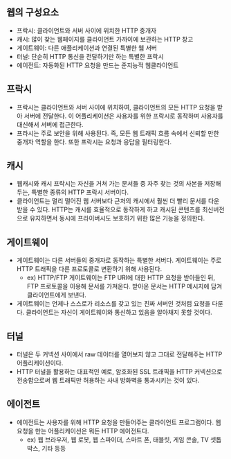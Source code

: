 ## 웹의 구성요소
- 프락시: 클라이언트와 서버 사이에 위치한 HTTP 중개자
- 캐시: 많이 찾는 웹페이지를 클라이언트 가까이에 보관하는 HTTP 창고
- 게이트웨이: 다른 애플리케이션과 연결된 특별한 웹 서버
- 터널: 단순히 HTTP 통신을 전달하기만 하는 특별한 프락시
- 에이전트: 자동화된 HTTP 요청을 만드는 준지능적 웹클라이언트

## 프락시
- 프락시는 클라이언트와 서버 사이에 위치하여, 클라이언트의 모든 HTTP 요청을 받아 서버에 전달한다. 이 어플리케이션은 사용자를 위한 프락시로 동작하며 사용자를 대신해서 서버에 접근한다.
- 프라시는 주로 보안을 위해 사용된다. 즉, 모든 웹 트래픽 흐름 속에서 신뢰할 만한 중개자 역할을 한다. 또한 프락시는 요청과 응답을 필터링한다.

## 캐시
- 웹캐시와 캐시 프락시는 자신을 거쳐 가는 문서들 중 자주 찾는 것의 사본을 저장해 두는, 특별한 종류의 HTTP 프락시 서버이다.
- 클라이언트는 멀리 떨어진 웹 서버보다 근처의 캐시에서 훨씬 더 빨리 문서를 다운 받을 수 있다. HTTP는 캐시를 효율적으로 동작하게 하고 캐시된 콘텐츠를
최신버전으로 유지하면서 동시에 프라이버시도 보호하기 위한 많은 기능을 정의한다.

## 게이트웨이
- 게이트웨이는 다른 서버들의 중개자로 동작하는 특별한 서버다. 게이트웨이는 주로 HTTP 트래픽을 다른 프로토콜로 변환하기 위해 사용된다.
  - ex) HTTP/FTP 게이트웨이는 FTP URI에 대한 HTTP 요청을 받아들인 뒤, FTP 프로토콜을 이용해 문서를 가져온다. 받아온 문서는 HTTP 메시지에 담겨 클라이언트에게 보낸다. 
- 게이트웨이는 언제나 스스로가 리소스를 갖고 있는 진짜 서버인 것처럼 요청을 다룬다. 클라이언트는 자신이 게이트웨이와 통신하고 있음을 알아채지 못할 것이다.

## 터널
- 터널은 두 커넥션 사이에서 raw 데이터를 열어보지 않고 그대로 전달해주는 HTTP 어플리케이션이다.
- HTTP 터널을 활용하는 대표적인 예로, 암호화된 SSL 트래픽을 HTTP 커넥션으로 전송함으로써 웹 트래픽만 허용하는 사내 방화벽을 통과시키는 것이 있다.

## 에이전트
- 에이전트는 사용자를 위해 HTTP 요청을 만들어주는 클라이언트 프로그램이다. 웹 요청을 만는 어플리케이션은 뭐든 HTTP 에이전트다.
  - ex) 웹 브라우저, 웹 로봇, 웹 스파이더, 스마트 폰, 태블릿, 게임 콘솔, TV 셋톱박스, 기타 등등
